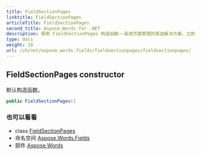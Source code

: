 ```yaml
---
title: FieldSectionPages
linktitle: FieldSectionPages
articleTitle: FieldSectionPages
second_title: Aspose.Words for .NET
description: 探索 FieldSectionPages 构造函数——高效页面管理的首选解决方案。立即解锁无缝集成，提升您的工作流程！
type: docs
weight: 10
url: /zh/net/aspose.words.fields/fieldsectionpages/fieldsectionpages/
---
```

## FieldSectionPages constructor

默认构造函数。

```csharp
public FieldSectionPages()
```

### 也可以看看

* class [FieldSectionPages](../)
* 命名空间 [Aspose.Words.Fields](../../../aspose.words.fields/)
* 部件 [Aspose.Words](../../../)

